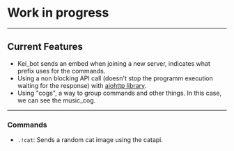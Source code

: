 # Work in progress
---
## Current Features
- Kei_bot sends an embed when joining a new server, indicates what prefix uses for the commands.
- Using a non blocking API call (doesn't stop the programm execution waiting for the response) with [aiohttp library](https://docs.aiohttp.org/en/stable/).
- Using "cogs", a way to group commands and other things. In this case, we can see the music_cog.
---
### Commands
- `.!cat`: Sends a random cat image using the catapi.
